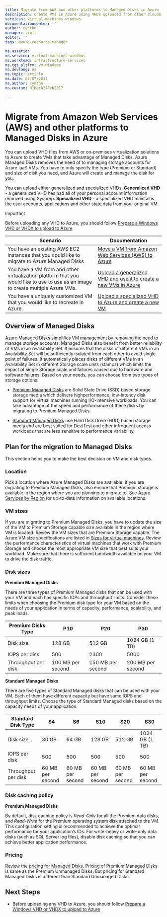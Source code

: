 ```yaml
---
title: Migrate from AWS and other platforms to Managed Disks in Azure | Microsoft Docs
description: Create VMs in Azure using VHDs uploaded from other clouds like AWS or other virtualization platforms and take advantage of Azure Managed Disks.
services: virtual-machines-windows
documentationcenter: ''
author: cynthn
manager: timlt
editor: ''
tags: azure-resource-manager

ms.assetid: 
ms.service: virtual-machines-windows
ms.workload: infrastructure-services
ms.tgt_pltfrm: vm-windows
ms.devlang: na
ms.topic: article
ms.date: 02/07/2017
ms.author: cynthn
ms.custom: H1Hack27Feb2017

---
```


# Migrate from Amazon Web Services (AWS) and other platforms to Managed Disks in Azure

You can upload VHD files from AWS or on-premises virtualization solutions to Azure to create VMs that take advantage of Managed Disks. Azure Managed Disks removes the need of to managing storage accounts for Azure IaaS VMs. You have to only specify the type (Premium or Standard) and size of disk you need, and Azure will create and manage the disk for you. 

You can upload either generalized and specialized VHDs. 
**Generalized VHD** - a generalized VHD has had all of your personal account information removed using Sysprep. 
**Specialized VHD** - a specialized VHD maintains the user accounts, applications and other state data from your original VM. 

> [!IMPORTANT]
> Before uploading any VHD to Azure, you should follow [Prepare a Windows VHD or VHDX to upload to Azure](prepare-for-upload-vhd-image.md?toc=%2fazure%2fvirtual-machines%2fwindows%2ftoc.json)
>
>


| Scenario                                                                                                                         | Documentation                                                                                                                       |
|----------------------------------------------------------------------------------------------------------------------------------|-------------------------------------------------------------------------------------------------------------------------------------|
| You have an existing AWS EC2 instances that you could like to migrate to Azure Managed Disks                                     | [Move a VM from Amazon Web Services (AWS) to Azure](aws-to-azure.md)                           |
| You have a VM from and other virtualization platform that you would like to use to use as an image to create multiple Azure VMs. | [Upload a generalized VHD and use it to create a new VMs in Azure](upload-generalized-managed.md) |
| You have a uniquely customized VM that you would like to recreate in Azure.                                                      | [Upload a specialized VHD to Azure and create a new VM](create-vm-specialized.md)         |


## Overview of Managed Disks

Azure Managed Disks simplifies VM management by removing the need to manage storage accounts. Managed Disks also benefit from better reliability of VMs in an Availability Set. It ensures that the disks of different VMs in an Availability Set will be sufficiently isolated from each other to avoid single point of failures. It automatically places disks of different VMs in an Availability Set in different Storage scale units (stamps) which limits the impact of single Storage scale unit failures caused due to hardware and software failures. 
Based on your needs, you can choose from two types of storage options: 
 
- [Premium Managed Disks](../../storage/storage-premium-storage.md) are Solid State Drive (SSD) based storage storage media which delivers highperformance, low-latency disk support for virtual machines running I/O-intensive workloads. You can take advantage of the speed and performance of these disks by migrating to Premium Managed Disks.  

- [Standard Managed Disks](../../storage/storage-standard-storage.md) use Hard Disk Drive (HDD) based storage media and are best suited for Dev/Test and other infrequent access workloads that are less sensitive to performance variability.  

## Plan for the migration to Managed Disks

This section helps you to make the best decision on VM and disk types.


### Location

Pick a location where Azure Managed Disks are available. If you are migrating to Premium Managed Disks, also ensure that Premium storage is available in the region where you are planning to migrate to. See [Azure Services by Region](https://azure.microsoft.com/regions/#services) for up-to-date information on available locations.

### VM sizes

If you are migrating to Premium Managed Disks, you have to update the size of the VM to Premium Storage capable size available in the region where VM is located. Review the VM sizes that are Premium Storage capable. The Azure VM size specifications are listed in [Sizes for virtual machines](sizes.md).
Review the performance characteristics of virtual machines that work with Premium Storage and choose the most appropriate VM size that best suits your workload. Make sure that there is sufficient bandwidth available on your VM to drive the disk traffic.

### Disk sizes

**Premium Managed Disks**

There are three types of Premium Managed disks that can be used with your VM and each has specific IOPs and throughput limits. Consider these limits when choosing the Premium disk type for your VM based on the needs of your application in terms of capacity, performance, scalability, and peak loads.

| Premium Disks Type  | P10               | P20               | P30               |
|---------------------|-------------------|-------------------|-------------------|
| Disk size           | 128 GB            | 512 GB            | 1024 GB (1 TB)    |
| IOPS per disk       | 500               | 2300              | 5000              |
| Throughput per disk | 100 MB per second | 150 MB per second | 200 MB per second |

**Standard Managed Disks**

There are five types of Standard Managed disks that can be used with your VM. Each of them have different capacity but have same IOPS and throughput limits. Choose the type of Standard Managed disks based on the capacity needs of your application.

| Standard Disk Type  | S4               | S6               | S10              | S20              | S30              |
|---------------------|------------------|------------------|------------------|------------------|------------------|
| Disk size           | 30 GB            | 64 GB            | 128 GB           | 512 GB           | 1024 GB (1 TB)   |
| IOPS per disk       | 500              | 500              | 500              | 500              | 500              |
| Throughput per disk | 60 MB per second | 60 MB per second | 60 MB per second | 60 MB per second | 60 MB per second |

### Disk caching policy 

**Premium Managed Disks**

By default, disk caching policy is *Read-Only* for all the Premium data disks, and *Read-Write* for the Premium operating system disk attached to the VM. This configuration setting is recommended to achieve the optimal performance for your application’s IOs. For write-heavy or write-only data disks (such as SQL Server log files), disable disk caching so that you can achieve better application performance.

### Pricing

Review the [pricing for Managed Disks](https://azure.microsoft.com/en-us/pricing/details/managed-disks/). Pricing of Premium Managed Disks is same as the Premium Unmanaged Disks. But pricing for Standard Managed Disks is different than Standard Unmanaged Disks.


## Next Steps

- Before uploading any VHD to Azure, you should follow [Prepare a Windows VHD or VHDX to upload to Azure](prepare-for-upload-vhd-image.md?toc=%2fazure%2fvirtual-machines%2fwindows%2ftoc.json)
